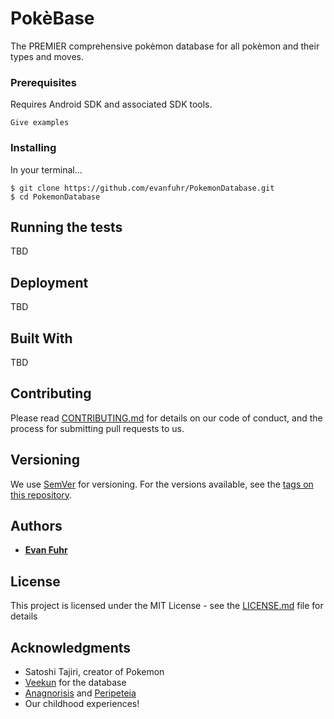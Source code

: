 # PokèBase

The PREMIER comprehensive pokèmon database for all pokèmon and their types and moves.

### Prerequisites

Requires Android SDK and associated SDK tools.

```
Give examples
```

### Installing

In your terminal...

```
$ git clone https://github.com/evanfuhr/PokemonDatabase.git
$ cd PokemonDatabase
```

## Running the tests

TBD

## Deployment

TBD

## Built With

TBD

## Contributing

Please read [CONTRIBUTING.md](https://gist.github.com/PurpleBooth/b24679402957c63ec426) for details on our code of conduct, and the process for submitting pull requests to us.

## Versioning

We use [SemVer](http://semver.org/) for versioning. For the versions available, see the [tags on this repository](https://github.com/your/project/tags).

## Authors

* [**Evan Fuhr**](https://github.com/evanfuhr)

## License

This project is licensed under the MIT License - see the [LICENSE.md](LICENSE.md) file for details

## Acknowledgments

* Satoshi Tajiri, creator of Pokemon
* [Veekun](http://veekun.com) for the database
* [Anagnorisis](https://en.wikipedia.org/wiki/Anagnorisis) and [Peripeteia](https://en.wikipedia.org/wiki/Peripeteia)
* Our childhood experiences!
